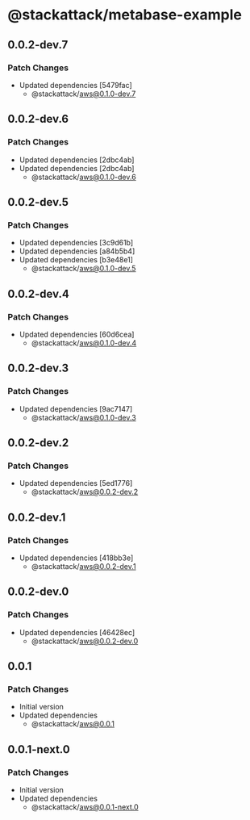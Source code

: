 # @stackattack/metabase-example

## 0.0.2-dev.7

### Patch Changes

- Updated dependencies [5479fac]
  - @stackattack/aws@0.1.0-dev.7

## 0.0.2-dev.6

### Patch Changes

- Updated dependencies [2dbc4ab]
- Updated dependencies [2dbc4ab]
  - @stackattack/aws@0.1.0-dev.6

## 0.0.2-dev.5

### Patch Changes

- Updated dependencies [3c9d61b]
- Updated dependencies [a84b5b4]
- Updated dependencies [b3e48e1]
  - @stackattack/aws@0.1.0-dev.5

## 0.0.2-dev.4

### Patch Changes

- Updated dependencies [60d6cea]
  - @stackattack/aws@0.1.0-dev.4

## 0.0.2-dev.3

### Patch Changes

- Updated dependencies [9ac7147]
  - @stackattack/aws@0.1.0-dev.3

## 0.0.2-dev.2

### Patch Changes

- Updated dependencies [5ed1776]
  - @stackattack/aws@0.0.2-dev.2

## 0.0.2-dev.1

### Patch Changes

- Updated dependencies [418bb3e]
  - @stackattack/aws@0.0.2-dev.1

## 0.0.2-dev.0

### Patch Changes

- Updated dependencies [46428ec]
  - @stackattack/aws@0.0.2-dev.0

## 0.0.1

### Patch Changes

- Initial version
- Updated dependencies
  - @stackattack/aws@0.0.1

## 0.0.1-next.0

### Patch Changes

- Initial version
- Updated dependencies
  - @stackattack/aws@0.0.1-next.0
